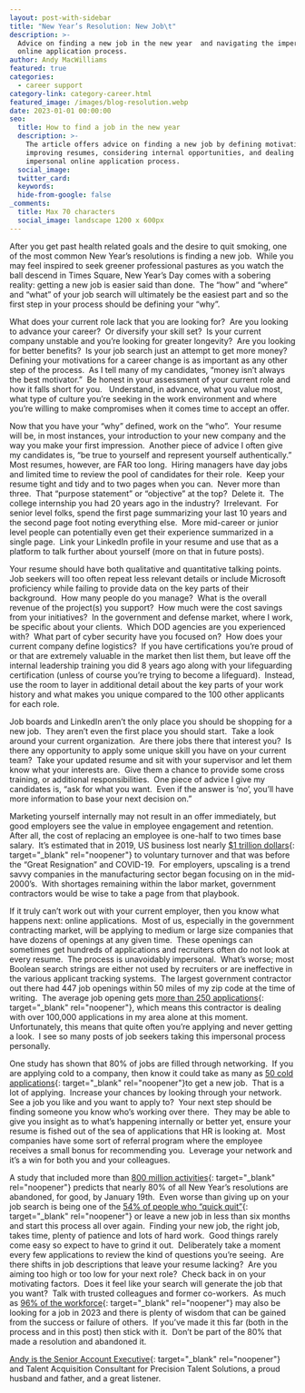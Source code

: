 ```yaml
---
layout: post-with-sidebar
title: "New Year’s Resolution: New Job\t"
description: >-
  Advice on finding a new job in the new year  and navigating the impersonal
  online application process.
author: Andy MacWilliams
featured: true
categories:
  - career support
category-link: category-career.html
featured_image: /images/blog-resolution.webp
date: 2023-01-01 00:00:00
seo:
  title: How to find a job in the new year
  description: >-
    The article offers advice on finding a new job by defining motivations,
    improving resumes, considering internal opportunities, and dealing with the
    impersonal online application process.
  social_image:
  twitter_card:
  keywords:
  hide-from-google: false
_comments:
  title: Max 70 characters
  social_image: landscape 1200 x 600px
---
```

After you get past health related goals and the desire to quit smoking, one of the most common New Year’s resolutions is finding a new job.&nbsp; While you may feel inspired to seek greener professional pastures as you watch the ball descend in Times Square, New Year’s Day comes with a sobering reality: getting a new job is easier said than done.&nbsp; The “how” and “where” and “what” of your job search will ultimately be the easiest part and so the first step in your process should be defining your “why”.

What does your current role lack that you are looking for?&nbsp; Are you looking to advance your career?&nbsp; Or diversify your skill set?&nbsp; Is your current company unstable and you’re looking for greater longevity?&nbsp; Are you looking for better benefits?&nbsp; Is your job search just an attempt to get more money?&nbsp; Defining your motivations for a career change is as important as any other step of the process.&nbsp; As I tell many of my candidates, “money isn’t always the best motivator.”&nbsp; Be honest in your assessment of your current role and how it falls short for you.&nbsp; &nbsp;Understand, in advance, what you value most, what type of culture you’re seeking in the work environment and where you’re willing to make compromises when it comes time to accept an offer.

Now that you have your “why” defined, work on the “who”.&nbsp; Your resume will be, in most instances, your introduction to your new company and the way you make your first impression.&nbsp; Another piece of advice I often give my candidates is, “be true to yourself and represent yourself authentically.”&nbsp; Most resumes, however, are FAR too long.&nbsp; Hiring managers have day jobs and limited time to review the pool of candidates for their role.&nbsp; Keep your resume tight and tidy and to two pages when you can.&nbsp; Never more than three.&nbsp; That “purpose statement” or “objective” at the top?&nbsp; Delete it.&nbsp; The college internship you had 20 years ago in the industry?&nbsp; Irrelevant.&nbsp; For senior level folks, spend the first page summarizing your last 10 years and the second page foot noting everything else.&nbsp; More mid-career or junior level people can potentially even get their experience summarized in a single page.&nbsp; Link your LinkedIn profile in your resume and use that as a platform to talk further about yourself (more on that in future posts).

Your resume should have both qualitative and quantitative talking points.&nbsp; Job seekers will too often repeat less relevant details or include Microsoft proficiency while failing to provide data on the key parts of their background.&nbsp; How many people do you manage?&nbsp; What is the overall revenue of the project(s) you support?&nbsp; How much were the cost savings from your initiatives?&nbsp; In the government and defense market, where I work, be specific about your clients.&nbsp; Which DOD agencies are you experienced with?&nbsp; What part of cyber security have you focused on?&nbsp; How does your current company define logistics?&nbsp; If you have certifications you’re proud of or that are extremely valuable in the market then list them, but leave off the internal leadership training you did 8 years ago along with your lifeguarding certification (unless of course you’re trying to become a lifeguard).&nbsp; Instead, use the room to layer in additional detail about the key parts of your work history and what makes you unique compared to the 100 other applicants for each role.

Job boards and LinkedIn aren’t the only place you should be shopping for a new job.&nbsp; They aren’t even the first place you should start.&nbsp; Take a look around your current organization.&nbsp; Are there jobs there that interest you?&nbsp; Is there any opportunity to apply some unique skill you have on your current team?&nbsp; Take your updated resume and sit with your supervisor and let them know what your interests are.&nbsp; Give them a chance to provide some cross training, or additional responsibilities.&nbsp; One piece of advice I give my candidates is, “ask for what you want.&nbsp; Even if the answer is ‘no’, you’ll have more information to base your next decision on.”

Marketing yourself internally may not result in an offer immediately, but good employers see the value in employee engagement and retention.&nbsp; After all, the cost of replacing an employee is one-half to two times base salary.&nbsp; It’s estimated that in 2019, US business lost nearly [$1 trillion dollars](https://www.gallup.com/workplace/247391/fixable-problem-costs-businesses-trillion.aspx){: target="_blank" rel="noopener"} to voluntary turnover and that was before the “Great Resignation” and COVID-19.&nbsp; For employers, upscaling is a trend savvy companies in the manufacturing sector began focusing on in the mid-2000’s.&nbsp; With shortages remaining within the labor market, government contractors would be wise to take a page from that playbook.

If it truly can’t work out with your current employer, then you know what happens next: online applications.&nbsp; Most of us, especially in the government contracting market, will be applying to medium or large size companies that have dozens of openings at any given time.&nbsp; These openings can sometimes get hundreds of applications and recruiters often do not look at every resume.&nbsp; The process is unavoidably impersonal.&nbsp; What’s worse; most Boolean search strings are either not used by recruiters or are ineffective in the various applicant tracking systems.&nbsp; The largest government contractor out there had 447 job openings within 50 miles of my zip code at the time of writing.&nbsp; The average job opening gets [more than 250 applications](https://www.zippia.com/advice/how-many-applications-does-it-take-to-get-a-job){: target="_blank" rel="noopener"}, which means this contractor is dealing with over 100,000 applications in my area alone at this moment.&nbsp; Unfortunately, this means that quite often you’re applying and never getting a look.&nbsp; I see so many posts of job seekers taking this impersonal process personally.

One study has shown that 80% of jobs are filled through networking.&nbsp; If you are applying cold to a company, then know it could take as many as [50 cold applications](https://www.zippia.com/advice/how-many-applications-does-it-take-to-get-a-job){: target="_blank" rel="noopener"}to get a new job.&nbsp; That is a lot of applying.&nbsp; Increase your chances by looking through your network.&nbsp; See a job you like and you want to apply to?&nbsp; Your next step should be finding someone you know who’s working over there.&nbsp; They may be able to give you insight as to what’s happening internally or better yet, ensure your resume is fished out of the sea of applications that HR is looking at.&nbsp; Most companies have some sort of referral program where the employee receives a small bonus for recommending you.&nbsp; Leverage your network and it’s a win for both you and your colleagues.

A study that included more than [800 million activities](https://www.inc.com/jeff-haden/a-study-of-800-million-activities-predicts-most-new-years-resolutions-will-be-abandoned-on-january-19-how-you-cancreate-new-habits-that-actually-stick.html){: target="_blank" rel="noopener"} predicts that nearly 80% of all New Year’s resolutions are abandoned, for good, by January 19th.&nbsp; Even worse than giving up on your job search is being one of the [54% of people who “quick quit”](https://learnmore.monster.com/poll-results-quick-quitting){: target="_blank" rel="noopener"} or leave a new job in less than six months and start this process all over again.&nbsp; Finding your new job, the right job, takes time, plenty of patience and lots of hard work.&nbsp; Good things rarely come easy so expect to have to grind it out.&nbsp; Deliberately take a moment every few applications to review the kind of questions you’re seeing.&nbsp; Are there shifts in job descriptions that leave your resume lacking?&nbsp; Are you aiming too high or too low for your next role?&nbsp; Check back in on your motivating factors.&nbsp; Does it feel like your search will generate the job that you want?&nbsp; Talk with trusted colleagues and former co-workers.&nbsp; As much as [96% of the workforce](https://www.cnbc.com/2023/01/13/96percent-of-workers-are-looking-for-a-new-job-in-2023.html){: target="_blank" rel="noopener"} may also be looking for a job in 2023 and there is plenty of wisdom that can be gained from the success or failure of others.&nbsp; If you’ve made it this far (both in the process and in this post) then stick with it.&nbsp; Don’t be part of the 80% that made a resolution and abandoned it.

[Andy is the Senior Account Executive](https://www.linkedin.com/in/andrew-macwilliams-91359537/){: target="_blank" rel="noopener"} and Talent Acquisition Consultant for Precision Talent Solutions, a proud husband and father, and a great listener.